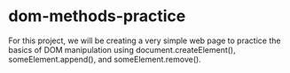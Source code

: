 # dom-methods-practice
For this project, we will be creating a very simple web page to practice the basics of DOM manipulation using document.createElement(), someElement.append(), and someElement.remove().

